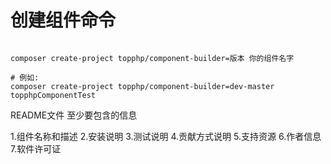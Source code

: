 # 创建组件命令


```shell

composer create-project topphp/component-builder=版本 你的组件名字

# 例如:
composer create-project topphp/component-builder=dev-master topphpComponentTest

```
README文件
至少要包含的信息

1.组件名称和描述
2.安装说明
3.测试说明
4.贡献方式说明
5.支持资源
6.作者信息
7.软件许可证

